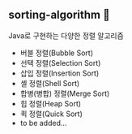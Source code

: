 ## sorting-algorithm 🧮
Java로 구현하는 다양한 정렬 알고리즘
- 버블 정렬(Bubble Sort)
- 선택 정렬(Selection Sort)
- 삽입 정렬(Insertion Sort)
- 셸 정렬(Shell Sort)
- 합병(병합) 정렬(Merge Sort)
- 힙 정렬(Heap Sort)
- 퀵 정렬(Quick Sort)
- to be added...
